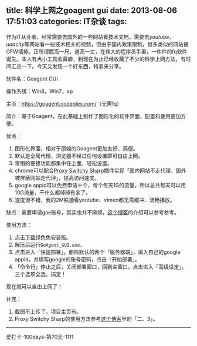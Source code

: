 title:  科学上网之goagent gui
date: 2013-08-06 17:51:03
categories: IT杂谈
tags:
---
作为IT从业者，经常需要去国外的一些网站看技术文档，需要去*youtube、udacity*等网站看一些技术相关的视频，但由于国内政策限制，很多类似的网站被GFW墙掉。正所谓魔高一尺，道高一丈，在伟大的程序员手里，一件件的fq软件诞生。本人有点小工具收藏癖，到现在为止已经收藏了不少的科学上网方法，有时间汇总一下。今天又发现一个好东西，特拿来分享。

软件名：Goagent GUI

操作系统：Win8，Win7，xp

主页：<https://goagent.codeplex.com/>（无需fq）

简介：基于Goagent，在此基础上制作了图形化的软件界面，配置和使用更加方便。

<!--more-->

优点：

1. 图形化界面，相对于原始的Goagent更加友好、简便。
2. 默认是全局代理，浏览器不经过任何设置即可自由上网。
2. 常用的便捷功能都集中在上面，轻松设置。
3. chrome可以配合[Proxy Switchy Sharp](https://chrome.google.com/webstore/detail/proxy-switchysharp/dpplabbmogkhghncfbfdeeokoefdjegm)插件实现「国内网站不走代理，国外被屏蔽网站走代理」，提高访问速度。
4. google appid可以免费申请十个，每个每天1G的流量，所以总共每天可以用10G流量，干什么都绰绰有余了。
5. 速度很不错，我的2M铁通看youtube、vimeo都无需缓冲、流畅播放。

缺点：需要申请gae账号，其实也并不麻烦，[这个博客](http://blog.4a8a.com/post-133.html)的介绍可以参考参考。

使用方法：

1. 点击[下载](https://goagent.codeplex.com/releases/view/110172)绿色免安装版。
2. 解压后运行`GoAgent_GUI.exe`。
3. 点击进入「快速部署」，删除默认的两个「服务器端」，填入自己的google appid，并填写google的账号密码，点击「开始部署」。
4. 「命令行」停止之后，关闭部署窗口，回到主窗口，点击进入「高级设定」，三个选项全选。搞定！

现在就可以自由上网了！

补充：

1. 截图不上传了，项目主页有。
2. Proxy Switchy Sharp的使用方法参考[这个博客](http://blog.4a8a.com/post-133.html)里的「二、3」。


---
爱打卡-100days-第70天-1111
